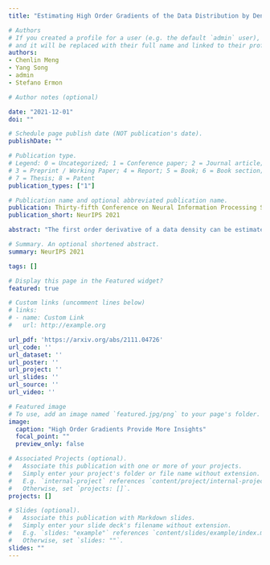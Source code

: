 ```yaml
---
title: "Estimating High Order Gradients of the Data Distribution by Denoising"

# Authors
# If you created a profile for a user (e.g. the default `admin` user), write the username (folder name) here 
# and it will be replaced with their full name and linked to their profile.
authors:
- Chenlin Meng
- Yang Song
- admin
- Stefano Ermon

# Author notes (optional)

date: "2021-12-01"
doi: ""

# Schedule page publish date (NOT publication's date).
publishDate: ""

# Publication type.
# Legend: 0 = Uncategorized; 1 = Conference paper; 2 = Journal article;
# 3 = Preprint / Working Paper; 4 = Report; 5 = Book; 6 = Book section;
# 7 = Thesis; 8 = Patent
publication_types: ["1"]

# Publication name and optional abbreviated publication name.
publication: Thirty-fifth Conference on Neural Information Processing Systems (NeurIPS 2021)
publication_short: NeurIPS 2021

abstract: "The first order derivative of a data density can be estimated efficiently by denoising score matching, and has become an important component in many applications, such as image generation and audio synthesis. Higher order derivatives provide additional local information about the data distribution and enable new applications. Although they can be estimated via automatic differentiation of a learned density model, this can amplify estimation errors and is expensive in high dimensional settings. To overcome these limitations, we propose a method to directly estimate high order derivatives (scores) of a data density from samples. We first show that denoising score matching can be interpreted as a particular case of Tweedie's formula. By leveraging Tweedie's formula on higher order moments, we generalize denoising score matching to estimate higher order derivatives. We demonstrate empirically that models trained with the proposed method can approximate second order derivatives more efficiently and accurately than via automatic differentiation. We show that our models can be used to quantify uncertainty in denoising and to improve the mixing speed of Langevin dynamics via Ozaki discretization for sampling synthetic data and natural images."

# Summary. An optional shortened abstract.
summary: NeurIPS 2021

tags: []

# Display this page in the Featured widget?
featured: true

# Custom links (uncomment lines below)
# links:
# - name: Custom Link
#   url: http://example.org

url_pdf: 'https://arxiv.org/abs/2111.04726'
url_code: ''
url_dataset: ''
url_poster: ''
url_project: ''
url_slides: ''
url_source: ''
url_video: ''

# Featured image
# To use, add an image named `featured.jpg/png` to your page's folder. 
image:
  caption: "High Order Gradients Provide More Insights"
  focal_point: ""
  preview_only: false

# Associated Projects (optional).
#   Associate this publication with one or more of your projects.
#   Simply enter your project's folder or file name without extension.
#   E.g. `internal-project` references `content/project/internal-project/index.md`.
#   Otherwise, set `projects: []`.
projects: []

# Slides (optional).
#   Associate this publication with Markdown slides.
#   Simply enter your slide deck's filename without extension.
#   E.g. `slides: "example"` references `content/slides/example/index.md`.
#   Otherwise, set `slides: ""`.
slides: ""
---
```


<!-- {{% callout note %}}
Click the *Cite* button above to demo the feature to enable visitors to import publication metadata into their reference management software.
{{% /callout %}}

{{% callout note %}}
Create your slides in Markdown - click the *Slides* button to check out the example.
{{% /callout %}}

Supplementary notes can be added here, including [code, math, and images](https://wowchemy.com/docs/writing-markdown-latex/). -->
